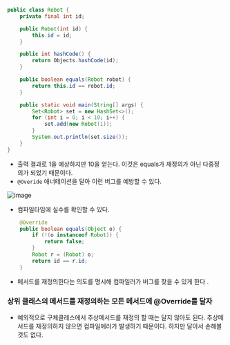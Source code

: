 ```java
public class Robot {
    private final int id;

    public Robot(int id) {
        this.id = id;
    }

    public int hashCode() {
        return Objects.hashCode(id);
    }

    public boolean equals(Robot robot) {
        return this.id == robot.id;
    }

    public static void main(String[] args) {
        Set<Robot> set = new HashSet<>();
        for (int i = 0; i < 10; i++) {
            set.add(new Robot(1));
        }
        System.out.println(set.size());
    }
}
```
- 출력 결과로 1을 예상하지만 10을 얻는다. 이것은 equals가 재정의가 아닌 다중정의가 되었기 때문이다.
- `@Overide` 애너테이션을 달아 이런 버그를 예방할 수 있다.

![image](https://github.com/rlfrkdms1/effective-java-study/assets/96513365/be8f5bbe-25bc-4fbb-a65c-5f6ef557d769)
- 컴파일타임에 실수를 확인할 수 있다.

```java
    @Override
    public boolean equals(Object o) {
        if (!(o instanceof Robot)) {
            return false;
        }
        Robot r = (Robot) o;
        return id == r.id;
    }
```
- 메서드를 재정의한다는 의도를 명시해 컴파일러가 버그를 찾을 수 있게 한다 .

### 상위 클래스의 메서드를 재정의하는 모든 메서드에 @Override를 달자 
- 예외적으로 구체클레스에서 추상메서드를 재정의 할 때는 달지 않아도 된다. 추상메서드를 재정의하지 않으면 컴파일에러가 발생하기 때문이다. 하지만 달아서 손해볼 것도 없다.
